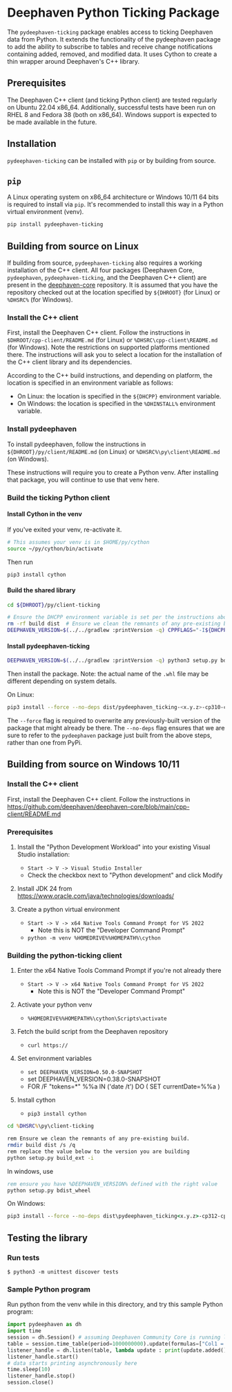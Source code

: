 # Deephaven Python Ticking Package

The `pydeephaven-ticking` package enables access to ticking Deephaven data from Python. It extends
the functionality of the pydeephaven package to add the ability to subscribe to tables and receive
change notifications containing added, removed, and modified data. It uses Cython to create a thin
wrapper around Deephaven's C++ library.

## Prerequisites

The Deephaven C++ client (and ticking Python client) are tested regularly on Ubuntu 22.04 x86_64.
Additionally, successful tests have been run on RHEL 8 and Fedora 38 (both on x86_64).
Windows support is expected to be made available in the future.

## Installation

`pydeephaven-ticking` can be installed with `pip` or by building from source.

## `pip`

A Linux operating system on x86_64 architecture or Windows 10/11 64 bits is required to install via
`pip`. It's recommended to install this way in a Python virtual environment (venv).

```sh
pip install pydeephaven-ticking
```

## Building from source on Linux

If building from source, `pydeephaven-ticking` also requires a working installation of the C++
client. All four packages (Deephaven Core, `pydeephaven`, `pydeephaven-ticking`, and the Deephaven 
C++ client) are present in the [deephaven-core](https://github.com/deephaven/deephaven-core) 
repository. It is assumed that you have the repository checked out at the location specified by 
`${DHROOT}` (for Linux) or `%DHSRC%` (for Windows).

### Install the C++ client

First, install the Deephaven C++ client. Follow the instructions in `$DHROOT/cpp-client/README.md`
(for Linux) or `%DHSRC\cpp-client\README.md` (for Windows).
Note the restrictions on supported platforms mentioned there. The instructions will ask you to
select a location for the installation of the C++ client library and its dependencies.

According to the C++ build instructions, and depending on platform,
the location is specified in an environment variable as follows:

* On Linux: the location is specified in the `${DHCPP}` environment variable.
* On Windows: the location is specified in the `%DHINSTALL%` environment variable.

### Install pydeephaven

To install pydeephaven, follow the instructions in `${DHROOT}/py/client/README.md` (on Linux)
or `%DHSRC%\py\client\README.md` (on Windows).

These instructions will require you to create a Python venv. After installing that package,
you will continue to use that venv here.

### Build the ticking Python client

#### Install Cython in the venv

If you've exited your venv, re-activate it.

```sh
# This assumes your venv is in $HOME/py/cython
source ~/py/cython/bin/activate
```

Then run 

```sh
pip3 install cython
```

#### Build the shared library

```sh
cd ${DHROOT}/py/client-ticking
```

```sh
# Ensure the DHCPP environment variable is set per the instructions above
rm -rf build dist  # Ensure we clean the remnants of any pre-existing build.
DEEPHAVEN_VERSION=$(../../gradlew :printVersion -q) CPPFLAGS="-I${DHCPP}/include" LDFLAGS="-L${DHCPP}/lib" python3 setup.py build_ext -i
```


#### Install pydeephaven-ticking

```sh
DEEPHAVEN_VERSION=$(../../gradlew :printVersion -q) python3 setup.py bdist_wheel
```

Then install the package.
Note: the actual name of the `.whl` file may be different depending on system details.

On Linux:

```sh
pip3 install --force --no-deps dist/pydeephaven_ticking-<x.y.z>-cp310-cp310-linux_x86_64.whl
```

The `--force` flag is required to overwrite any previously-built version of the package that might
already be there. The `--no-deps` flag ensures that we are sure to refer to the `pydeephaven`
package just built from the above steps, rather than one from PyPi.

## Building from source on Windows 10/11

### Install the C++ client

First, install the Deephaven C++ client. Follow the instructions in
https://github.com/deephaven/deephaven-core/blob/main/cpp-client/README.md

### Prerequisites

1. Install the "Python Development Workload" into your existing Visual Studio installation:
   * `Start -> V -> Visual Studio Installer`
   * Check the checkbox next to "Python development" and click Modify

2. Install JDK 24 from https://www.oracle.com/java/technologies/downloads/

2. Create a python virtual environment
   * `Start -> V -> x64 Native Tools Command Prompt for VS 2022`
     - Note this is NOT the "Developer Command Prompt"
   * `python -m venv %HOMEDRIVE%%HOMEPATH%\cython`

### Building the python-ticking client

1. Enter the x64 Native Tools Command Prompt if you're not already there
   * `Start -> V -> x64 Native Tools Command Prompt for VS 2022`
     - Note this is NOT the "Developer Command Prompt"

2. Activate your python venv
   * `%HOMEDRIVE%%HOMEPATH%\cython\Scripts\activate`

3. Fetch the build script from the Deephaven repository
   * `curl https://`

3. Set environment variables
   * `set DEEPHAVEN_VERSION=0.50.0-SNAPSHOT`
   * set DEEPHAVEN_VERSION=0.38.0-SNAPSHOT
   * FOR /F "tokens=*" %%a IN ('date /t') DO (
     SET currentDate=%%a
     )

4. Install cython
   * `pip3 install cython`



```bat
cd %DHSRC%\py\client-ticking
```

```sh
rem Ensure we clean the remnants of any pre-existing build.
rmdir build dist /s /q
rem replace the value below to the version you are building
python setup.py build_ext -i
```

In windows, use
```bat
rem ensure you have %DEEPHAVEN_VERSION% defined with the right value
python setup.py bdist_wheel
```


On Windows:
```bat
pip3 install --force --no-deps dist\pydeephaven_ticking<x.y.z>-cp312-cp312-win_amd64.whl
```




## Testing the library

### Run tests
``` shell
$ python3 -m unittest discover tests

```

### Sample Python program

Run python from the venv while in this directory, and try this sample Python program:

``` python
import pydeephaven as dh
import time
session = dh.Session() # assuming Deephaven Community Core is running locally with the default configuration
table = session.time_table(period=1000000000).update(formulas=["Col1 = i"])
listener_handle = dh.listen(table, lambda update : print(update.added()))
listener_handle.start()
# data starts printing asynchronously here
time.sleep(10)
listener_handle.stop()
session.close()
```
